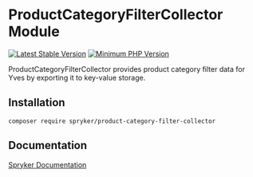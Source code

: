 # ProductCategoryFilterCollector Module
[![Latest Stable Version](https://poser.pugx.org/spryker/product-category-filter-collector/v/stable.svg)](https://packagist.org/packages/spryker/product-category-filter-collector)
[![Minimum PHP Version](https://img.shields.io/badge/php-%3E%3D%207.4-8892BF.svg)](https://php.net/)

ProductCategoryFilterCollector provides product category filter data for Yves by exporting it to key-value storage.

## Installation

```
composer require spryker/product-category-filter-collector
```

## Documentation

[Spryker Documentation](https://docs.spryker.com)
